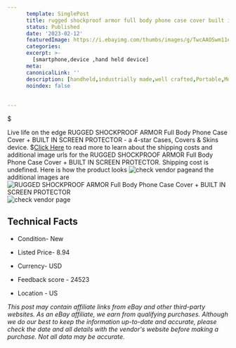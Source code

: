 ```yaml
---
      template: SinglePost
      title: rugged shockproof armor full body phone case cover built in screen protector
      status: Published
      date: '2023-02-12'
      featuredImage: https://i.ebayimg.com/thumbs/images/g/TwcAAOSwm11eArqj/s-l225.jpg
      categories: 
      excerpt: >-
        [smartphone,device ,hand held device]
      meta:
      canonicalLink: ''
      description: [handheld,industrially made,well crafted,Portable,Mobile,Compact,Convenient,Lightweight,Maneuverable,Man-portable,Miniature,Carriable,Hand-held,Light,Holdable,Transportable,Mobile device,Pocket-sized,On-the-go,Wireless,Cordless,Compact size,Convenient size, smartphone,device ,hand held device]
      noindex: false
      
        
---
```

$

Live life on the edge RUGGED SHOCKPROOF ARMOR Full Body Phone Case Cover + BUILT IN SCREEN PROTECTOR - a 4-star Cases, Covers & Skins device.
$[Click Here](https://www.ebay.com/itm/124022338828?hash=item1ce04eb50c%3Ag%3ATwcAAOSwm11eArqj&mkevt=1&mkcid=1&mkrid=711-53200-19255-0&campid=%253CePNCampaignId%253E&customid=%253CreferenceId%253E&toolid=10049) to read more to learn about the shipping costs and additional image urls for the RUGGED SHOCKPROOF ARMOR Full Body Phone Case Cover + BUILT IN SCREEN PROTECTOR. Shipping cost is undefined. Here is how the product looks ![check vendor page](https://i.ebayimg.com/thumbs/images/g/TwcAAOSwm11eArqj/s-l225.jpg)and the additional images are![RUGGED SHOCKPROOF ARMOR Full Body Phone Case Cover + BUILT IN SCREEN PROTECTOR](https://i.ebayimg.com/images/g/TwcAAOSwm11eArqj/s-l1200.jpg)![check vendor page](https://origin-galleryplus.ebayimg.com/ws/web/124022338828_2_0_1/225x225.jpg,https://origin-galleryplus.ebayimg.com/ws/web/124022338828_3_0_1/225x225.jpg,https://origin-galleryplus.ebayimg.com/ws/web/124022338828_4_0_1/225x225.jpg,https://origin-galleryplus.ebayimg.com/ws/web/124022338828_5_0_1/225x225.jpg,https://origin-galleryplus.ebayimg.com/ws/web/124022338828_6_0_1/225x225.jpg,https://origin-galleryplus.ebayimg.com/ws/web/124022338828_7_0_1/225x225.jpg,https://origin-galleryplus.ebayimg.com/ws/web/124022338828_8_0_1/225x225.jpg,https://origin-galleryplus.ebayimg.com/ws/web/124022338828_9_0_1/225x225.jpg,https://origin-galleryplus.ebayimg.com/ws/web/124022338828_10_0_1/225x225.jpg,https://origin-galleryplus.ebayimg.com/ws/web/124022338828_11_0_1/225x225.jpg,https://origin-galleryplus.ebayimg.com/ws/web/124022338828_12_0_1/225x225.jpg)



 ## Technical Facts 



     
      

 - Condition- New 


      

 - Listed Price- 8.94 


      

 - Currency- USD 


      

 - Feedback score - 24523 


      

 - Location - US 


      
      

 *_This post may contain affiliate links from eBay and other third-party websites. As an eBay affiliate, we earn from qualifying purchases. Although we do our best to keep the information up-to-date and accurate, please check the date and all details with the vendor's website before making a purchase. Not all data may be accurate._*






